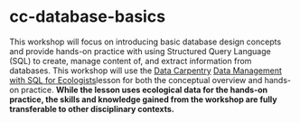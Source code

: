 ﻿# cc-database-basics

This workshop will focus on introducing basic database design concepts and provide hands-on practice with using Structured Query Language (SQL) to create, manage content of, and extract information from databases. This workshop will use the [Data Carpentry](https://datacarpentry.org) [Data Management with SQL for Ecologists](https://datacarpentry.org/sql-ecology-lesson/)lesson for both the conceptual overview and hands-on practice. __While the lesson uses ecological data for the hands-on practice, the skills and knowledge gained from the workshop are fully transferable to other disciplinary contexts.__ 
